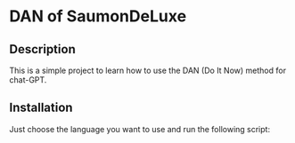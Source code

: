# DAN of SaumonDeLuxe

## Description

This is a simple project to learn how to use the DAN (Do It Now) method for chat-GPT.

## Installation

Just choose the language you want to use and run the following script:

